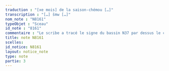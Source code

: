 ```yaml
---
traduction : "[xe mois] de la saison-chémou […]"
transcription : "[…] šmw […]"
nom_note : "N8161"
typeObjet : "Sceau"
id_note : "8161"
commentaire : "Le scribe a tracé le signe du bassin N37 par dessus le cartouche royal, ce qui donne un tracé inhabituel du signe. D'après les traces à droite, il pourrait s'agir du 4e mois."
title: note N8161
scelles: 
id_notice: N8161
layout: notice_note
type: note
partie: 3
---
```

